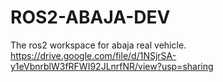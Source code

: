 # ROS2-ABAJA-DEV
The ros2 workspace for abaja real vehicle.
https://drive.google.com/file/d/1NSjrSA-y1eVbnrblW3fRFWI92JLnrfNR/view?usp=sharing
